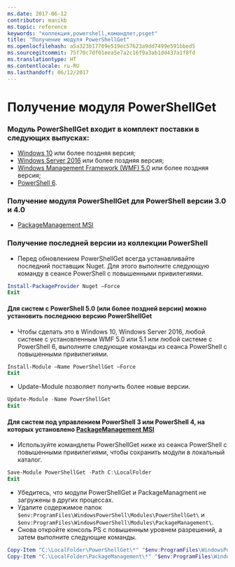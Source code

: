 ```yaml
---
ms.date: 2017-06-12
contributor: manikb
ms.topic: reference
keywords: "коллекция,powershell,командлет,psget"
title: "Получение модуля PowerShellGet"
ms.openlocfilehash: a5a323b17709e519ec57623a9dd7499e591bbed5
ms.sourcegitcommit: 75f70c7df01eea5e7a2c16f9a3ab1dd437a1f8fd
ms.translationtype: HT
ms.contentlocale: ru-RU
ms.lasthandoff: 06/12/2017
---
```

<a id="get-powershellget-module" class="xliff"></a>
Получение модуля PowerShellGet
========================

<a id="powershellget-is-an-in-box-module-in-the-following-releases" class="xliff"></a>
### Модуль PowerShellGet входит в комплект поставки в следующих выпусках:
- [Windows 10](https://www.microsoft.com/en-us/windows/get-windows-10) или более поздняя версия;
- [Windows Server 2016](https://technet.microsoft.com/en-us/windows-server-docs/get-started/windows-server-2016) или более поздняя версия;
- [Windows Management Framework (WMF) 5.0](https://www.microsoft.com/en-us/download/details.aspx?id=50395) или более поздняя версия;
- [PowerShell 6](https://github.com/PowerShell/PowerShell/releases).

<a id="get-powershellget-module-for-powershell-versions-30-and-40" class="xliff"></a>
### Получение модуля PowerShellGet для PowerShell версии 3.0 и 4.0
- [PackageManagement MSI](http://go.microsoft.com/fwlink/?LinkID=746217&clcid=0x409) 

<a id="get-the-latest-version-from-powershell-gallery" class="xliff"></a>
### Получение последней версии из коллекции PowerShell

- Перед обновлением PowerShellGet всегда устанавливайте последний поставщик Nuget. Для этого выполните следующую команду в сеансе PowerShell с повышенными привилегиями.
```powershell
Install-PackageProvider Nuget –Force
Exit
```

<a id="for-systems-with-powershell-50-or-newer-you-can-install-the-latest-powershellget" class="xliff"></a>
#### Для систем с PowerShell 5.0 (или более поздней версии) можно установить последнюю версию PowerShellGet 
- Чтобы сделать это в Windows 10, Windows Server 2016, любой системе с установленным WMF 5.0 или 5.1 или любой системе с PowerShell 6, выполните следующие команды из сеанса PowerShell с повышенными привилегиями.
```powershell
Install-Module –Name PowerShellGet –Force
Exit
```

- Update-Module позволяет получить более новые версии.
```powershell
Update-Module -Name PowerShellGet
Exit
```

<a id="for-systems-running-powershell-3-or-powershell-4-that-have-installed-the-packagemanagement-msihttpgomicrosoftcomfwlinklinkid746217clcid0x409" class="xliff"></a>
#### Для систем под управлением PowerShell 3 или PowerShell 4, на которых установлено [PackageManagement MSI](http://go.microsoft.com/fwlink/?LinkID=746217&clcid=0x409)

- Используйте командлеты PowerShellGet ниже из сеанса PowerShell с повышенными привилегиями, чтобы сохранить модули в локальный каталог.

```powershell
Save-Module PowerShellGet -Path C:\LocalFolder
Exit
```

- Убедитесь, что модули PowerShellGet и PackageManagment не загружены в других процессах.
- Удалите содержимое папок `$env:ProgramFiles\WindowsPowerShell\Modules\PowerShellGet\` и `$env:ProgramFiles\WindowsPowerShell\Modules\PackageManagement\`.
- Снова откройте консоль PS с повышенным уровнем разрешений, а затем выполните следующие команды.

```powershell
Copy-Item "C:\LocalFolder\PowerShellGet\*" "$env:ProgramFiles\WindowsPowerShell\Modules\PowerShellGet\" -Recurse -Force
Copy-Item "C:\LocalFolder\PackageManagement\*" "$env:ProgramFiles\WindowsPowerShell\Modules\PackageManagement\" -Recurse -Force